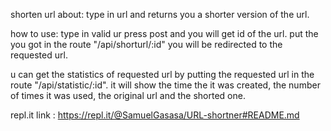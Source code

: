 shorten url
about:
type in url and returns you a shorter version of the url.

how to use:
type in valid ur press post and you will get id of the url.
put the you got in the route "/api/shorturl/:id" you will be redirected to the requested url.

u can get the statistics of requested url by putting the requested url in the route "/api/statistic/:id". it will show the time the it was created, the number of times it was used, the original url and the shorted one.

repl.it link : https://repl.it/@SamuelGasasa/URL-shortner#README.md
